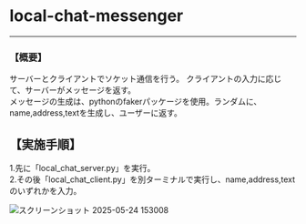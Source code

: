 # local-chat-messenger
---
### 【概要】

サーバーとクライアントでソケット通信を行う。
クライアントの入力に応じて、サーバーがメッセージを返す。\
メッセージの生成は、pythonのfakerパッケージを使用。ランダムに、name,address,textを生成し、ユーザーに返す。

## 【実施手順】
1.先に「local_chat_server.py」を実行。\
2.その後「local_chat_client.py」を別ターミナルで実行し、name,address,textのいずれかを入力。

![スクリーンショット 2025-05-24 153008](https://github.com/user-attachments/assets/74cf071b-bb51-4261-940b-a932c9d4ed8f)
